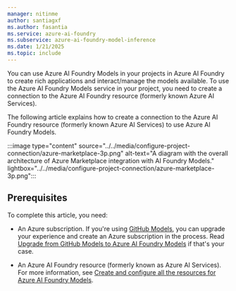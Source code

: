 ```yaml
---
manager: nitinme
author: santiagxf
ms.author: fasantia 
ms.service: azure-ai-foundry
ms.subservice: azure-ai-foundry-model-inference
ms.date: 1/21/2025
ms.topic: include
---
```


You can use Azure AI Foundry Models in your projects in Azure AI Foundry to create rich applications and interact/manage the models available. To use the Azure AI Foundry Models service in your project, you need to create a connection to the Azure AI Foundry resource (formerly known Azure AI Services).

The following article explains how to create a connection to the Azure AI Foundry resource (formerly known Azure AI Services) to use Azure AI Foundry Models.


:::image type="content" source="../../media/configure-project-connection/azure-marketplace-3p.png" alt-text="A diagram with the overall architecture of Azure Marketplace integration with AI Foundry Models." lightbox="../../media/configure-project-connection/azure-marketplace-3p.png":::

## Prerequisites

To complete this article, you need:

* An Azure subscription. If you're using [GitHub Models](https://docs.github.com/en/github-models/), you can upgrade your experience and create an Azure subscription in the process. Read [Upgrade from GitHub Models to Azure AI Foundry Models](../../how-to/quickstart-github-models.md) if that's your case.

* An Azure AI Foundry resource (formerly known as Azure AI Services). For more information, see [Create and configure all the resources for Azure AI Foundry Models](../../how-to/quickstart-create-resources.md).
